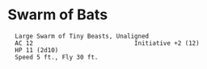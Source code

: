 # Swarm of Bats

      Large Swarm of Tiny Beasts, Unaligned
      AC 12                            Initiative +2 (12)
      HP 11 (2d10)
      Speed 5 ft., Fly 30 ft.
